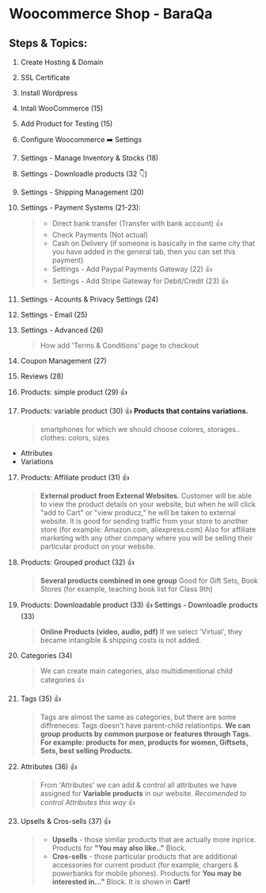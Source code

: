 # Woocommerce Shop - BaraQa

## Steps & Topics:

1. Create Hosting & Domain
2. SSL Certificate
3. Install Wordpress
4. Intall WooCommerce (15)
5. Add Product for Testing (15)
6. Configure Woocommerce ➡️ Settings
7. Settings - Manage Inventory & Stocks (18)
8. Settings - Downloadle products (32 👇)
9. Settings - Shipping Management (20)
10. Settings - Payment Systems (21-23):

    > - Direct bank transfer (Transfer with bank account) 👍
    > - Check Payments (Not actual)
    > - Cash on Delivery (if someone is basically in the same city that you have added in the general tab, then you can set this payment)
    > - Settings - Add Paypal Payments Gateway (22) 👍
    > - Settings - Add Stripe Gateway for Debit/Credit (23) 👍

11. Settings - Acounts & Privacy Settings (24)
12. Settings - Email (25)
13. Settings - Advanced (26)

    > How add 'Terms & Conditions' page to checkout

14. Coupon Management (27)
15. Reviews (28)
16. Products: simple product (29) 👍
17. Products: variable product (30) 👍
    **Products that contains variations.**
    > smartphones for which we should choose colores, storages..
    > clothes: colors, sizes

-   Attributes
-   Variations

17. Products: Affiliate product (31) 👍

    > **External product from External Websites**.
    > Customer will be able to view the product details on your website, but when he will click "add to Cart" or "view producz," he will be taken to external website.
    > It is good for sending traffic from your store to another store (for example: Amazon.com, aliexpress.com)
    > Also for affiliate marketing with any other company where you will be selling their particular product on your website.

18. Products: Grouped product (32) 👍

    > **Several products combined in one group**
    > Good for Gift Sets, Book Stores (for example, teaching book list for Class 9th)

19. Products: Downloadable product (33) 👍
    Settings - Downloadle products (33)

    > **Online Products (video, audio, pdf)**
    > If we select 'Virtual', they became intangible & shipping costs is not added.

20. Categories (34)

    > We can create main categories, also multidimentional child categories 👍

21. Tags (35) 👍

    > Tags are almost the same as categories, but there are some diffreneces: Tags doesn't have parent-child relationtips.
    > **We can group products by common purpose or features through Tags. For example: products for men, products for women, Giftsets, Sets, best selling Products.**

22. Attributes (36) 👍

    > From 'Attributes' we can add & control all attributes we have assigned for **Variable products** in our website.
    > _Recomended to control Attributes this way_ 👍

23. Upsells & Cros-sells (37) 👍
    > -   **Upsells** - those similar products that are actually more inprice.
    >     Products for **"You may also like.."** Block.
    > -   **Cros-sells** - those particular products that are additional accessories for current product (for example, chargers & powerbanks for mobile phones).
    >     Products for **You may be interested in…"** Block. It is shown in **Cart!**
